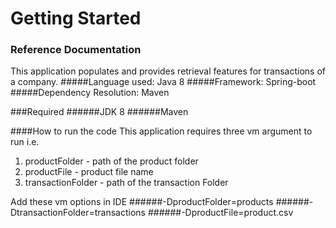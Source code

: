 # Getting Started

### Reference Documentation
This application populates and provides retrieval features for transactions of a company.
#####Language used: Java 8
#####Framework: Spring-boot
#####Dependency Resolution: Maven

###Required
######JDK 8
######Maven

####How to run the code
This application requires three vm argument to run i.e.
1. productFolder - path of the product folder
2. productFile -  product file name
3. transactionFolder - path of the transaction Folder

Add these vm options in IDE
######-DproductFolder=products 
######-DtransactionFolder=transactions 
######-DproductFile=product.csv








